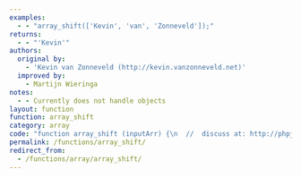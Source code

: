 ```yaml
---
examples:
  - - "array_shift(['Kevin', 'van', 'Zonneveld']);"
returns:
  - - "'Kevin'"
authors:
  original by:
    - 'Kevin van Zonneveld (http://kevin.vanzonneveld.net)'
  improved by:
    - Martijn Wieringa
notes:
  - - Currently does not handle objects
layout: function
function: array_shift
category: array
code: "function array_shift (inputArr) {\n  //  discuss at: http://phpjs.org/functions/array_shift/\n  // original by: Kevin van Zonneveld (http://kevin.vanzonneveld.net)\n  // improved by: Martijn Wieringa\n  //        note: Currently does not handle objects\n  //   example 1: array_shift(['Kevin', 'van', 'Zonneveld']);\n  //   returns 1: 'Kevin'\n\n  var props = false,\n    shift = undefined,\n    pr = '',\n    allDigits = /^\\d$/,\n    int_ct = -1,\n    _checkToUpIndices = function (arr, ct, key) {\n      // Deal with situation, e.g., if encounter index 4 and try to set it to 0, but 0 exists later in loop (need to\n      // increment all subsequent (skipping current key, since we need its value below) until find unused)\n      if (arr[ct] !== undefined) {\n        var tmp = ct\n        ct += 1\n        if (ct === key) {\n          ct += 1\n        }\n        ct = _checkToUpIndices(arr, ct, key)\n        arr[ct] = arr[tmp]\n        delete arr[tmp]\n      }\n      return ct\n    }\n\n  if (inputArr.length === 0) {\n    return null\n  }\n  if (inputArr.length > 0) {\n    return inputArr.shift()\n  }\n\n  /*\n  UNFINISHED FOR HANDLING OBJECTS\n  for (pr in inputArr) {\n    if (inputArr.hasOwnProperty(pr)) {\n      props = true;\n      shift = inputArr[pr];\n      delete inputArr[pr];\n      break;\n    }\n  }\n  for (pr in inputArr) {\n    if (inputArr.hasOwnProperty(pr)) {\n      if (pr.search(allDigits) !== -1) {\n        int_ct += 1;\n        if (parseInt(pr, 10) === int_ct) {\n         // Key is already numbered ok, so don't need to change key for value\n          continue;\n        }\n        _checkToUpIndices(inputArr, int_ct, pr);\n        arr[int_ct] = arr[pr];\n        delete arr[pr];\n      }\n    }\n  }\n  if (!props) {\n    return null;\n  }\n  return shift;\n  */\n}\n"
permalink: /functions/array_shift/
redirect_from:
  - /functions/array/array_shift/
---
```


<!-- WARNING! This file is auto generated by `npm run web:inject`, do not edit by hand -->
